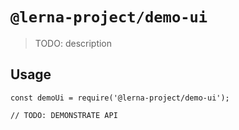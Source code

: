 # `@lerna-project/demo-ui`

> TODO: description

## Usage

```
const demoUi = require('@lerna-project/demo-ui');

// TODO: DEMONSTRATE API
```
